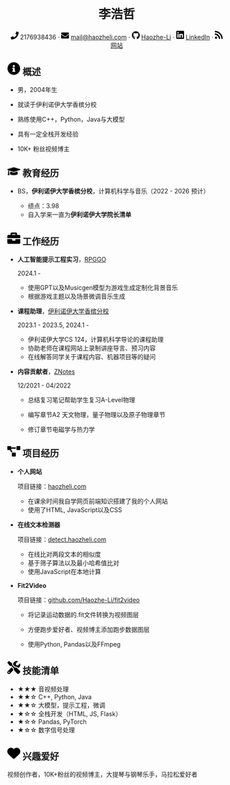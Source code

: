  <center>
     <h1>李浩哲</h1>
     <div>
         <span>
             <img src="assets/phone-solid.svg" width="18px">
             2176938436
         </span>
         ·
         <span>
             <img src="assets/envelope-solid.svg" width="18px">
             <a href="mailto:mail@haozheli.cmo">mail@haozheli.com</a>
         </span>
         ·
         <span>
             <img src="assets/github-brands.svg" width="18px">
             <a href="https://github.com/Haozhe-Li">Haozhe-Li</a>
         </span>
         ·
         <span>
             <img src="assets/linkedin.svg" width="18px">
             <a href="https://www.linkedin.com/in/haozheli/">LinkedIn</a>
         </span>
         ·
         <span>
             <img src="assets/rss-solid.svg" width="18px">
             <a href="https://haozhe.li">网站</a>
         </span>
     </div>
 </center>

 ## <img src="assets/info-circle-solid.svg" width="30px"> 概述

 - 男，2004年生

 - 就读于伊利诺伊大学香槟分校

 - 熟练使用C++，Python，Java与大模型

 - 具有一定全栈开发经验

 - 10K+ 粉丝视频博主

   

## <img src="assets/graduation-cap-solid.svg" width="30px"> 教育经历

- BS，**伊利诺伊大学香槟分校**，计算机科学与音乐（2022 - 2026 预计）

  - 绩点：3.98
  - 自入学来一直为**伊利诺伊大学院长清单**

  

## <img src="assets/briefcase-solid.svg" width="30px"> 工作经历

- **人工智能提示工程实习**，[RPGGO](https://rpggo.ai)

  2024.1 -

  - 使用GPT以及Musicgen模型为游戏生成定制化背景音乐
  - 根据游戏主题以及场景微调音乐生成

- **课程助理**，[伊利诺伊大学香槟分校](https://illinois.edu)

   2023.1 - 2023.5, 2024.1 -
   
   - 伊利诺伊大学CS 124，计算机科学导论的课程助理
   - 协助老师在课程网站上录制讲座导言、预习内容
   - 在线解答同学关于课程内容、机器项目等的疑问

- **内容贡献者**，[ZNotes](https://znotes.org)

  12/2021 - 04/2022

  - 总结复习笔记帮助学生复习A-Level物理

  - 编写章节A2 天文物理，量子物理以及原子物理章节

  - 修订章节电磁学与热力学

    

## <img src="assets/project-diagram-solid.svg" width="30px"> 项目经历

- **个人网站**

  项目链接：[haozheli.com](https://haozhe.li)

  - 在课余时间我自学网页前端知识搭建了我的个人网站
  - 使用了HTML, JavaScript以及CSS

- **在线文本检测器**

  项目链接：[detect.haozheli.com](http://detect.haozheli.com)

  - 在线比对两段文本的相似度
  - 基于筛子算法以及最小哈希值比对
  - 使用JavaScript在本地计算

- **Fit2Video**

  项目链接：[github.com/Haozhe-Li/fit2video](http://github.com/Haozhe-Li/fit2video)
  
  - 将记录运动数据的.fit文件转换为视频图层
  
  - 方便跑步爱好者、视频博主添加跑步数据图层
  
  - 使用Python, Pandas以及FFmpeg
  
    

## <img src="assets/tools-solid.svg" width="30px"> 技能清单

- ★★★ 音视频处理
- ★★☆ C++, Python, Java
- ★★☆ 大模型，提示工程，微调
- ★☆☆ 全栈开发（HTML, JS, Flask）
- ★☆☆ Pandas, PyTorch
- ★☆☆ 数字信号处理



##  <img src="assets/heart-solid.svg" width="30px"> 兴趣爱好

视频创作者，10K+粉丝的视频博主，大提琴与钢琴乐手，马拉松爱好者
